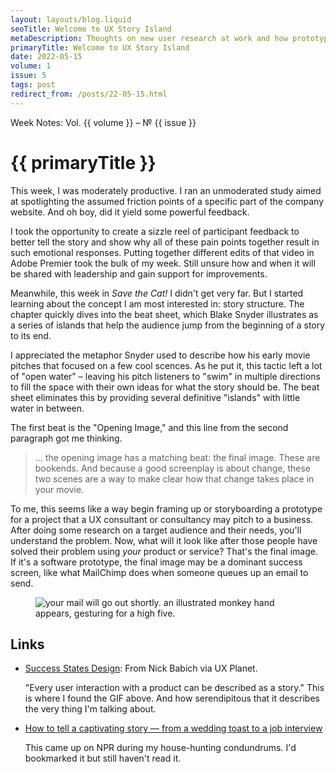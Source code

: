 ```yaml
---
layout: layouts/blog.liquid
seoTitle: Welcome to UX Story Island
metaDescription: Thoughts on new user research at work and how prototypes tell stories.
primaryTitle: Welcome to UX Story Island
date: 2022-05-15
volume: 1
issue: 5
tags: post
redirect_from: /posts/22-05-15.html
---
```


<span class="small-text-16 eyebrow">Week Notes: Vol. {{ volume }} &ndash; &numero; {{ issue }}</span>
# {{ primaryTitle }}
This week, I was moderately productive. I ran an unmoderated study aimed at spotlighting the assumed friction points of a specific part of the company website. And oh boy, did it yield some powerful feedback.

I took the opportunity to create a sizzle reel of participant feedback to better tell the story and show why all of these pain points together result in such emotional responses. Putting together different edits of that video in Adobe Premier took the bulk of my week. Still unsure how and when it will be shared with leadership and gain support for improvements.

Meanwhile, this week in *Save the Cat!* I didn't get very far. But I started learning about the concept I am most interested in: story structure. The chapter quickly dives into the beat sheet, which Blake Snyder illustrates as a series of islands that help the audience jump from the beginning of a story to its end.

I appreciated the metaphor Snyder used to describe how his early movie pitches that focused on a few cool scences. As he put it, this tactic left a lot of "open water" – leaving his pitch listeners to "swim" in multiple directions to fill the space with their own ideas for what the story should be. The beat sheet eliminates this by providing several definitive "islands" with little water in between.

The first beat is the "Opening Image," and this line from the second paragraph got me thinking.

> … the opening image has a matching beat: the final image. These are bookends. And because a good screenplay is about change, these two scenes are a way to make clear how that change takes place in your movie.

To me, this seems like a way begin framing up or storyboarding a prototype for a project that a UX consultant or consultancy may pitch to a business. After doing some research on a target audience and their needs, you'll understand the problem. Now, what will it look like after those people have solved their problem using *your* product or service? That's the final image. If it's a software prototype, the final image may be a dominant success screen, like what MailChimp does when someone queues up an email to send.

<figure class="large spacing-top spacing-bottom">
    <img class="border" src="{{ '/images/blog/mailchimp-high5.gif' | url }}" alt="your mail will go out shortly. an illustrated monkey hand appears, gesturing for a high five.">
</figure>

## Links
- <a href="https://uxplanet.org/success-states-design-44572c2b3d1f" target="_blank">Success States Design</a>: From Nick Babich via UX Planet.

    "Every user interaction with a product can be described as a story." This is where I found the GIF above. And how serendipitous that it describes the very thing I'm talking about.

- <a href="https://www.npr.org/2022/04/26/1094947453/how-to-tell-a-good-story" target="_blank">How to tell a captivating story — from a wedding toast to a job interview</a>

    This came up on NPR during my house-hunting condundrums. I'd bookmarked it but still haven't read it.